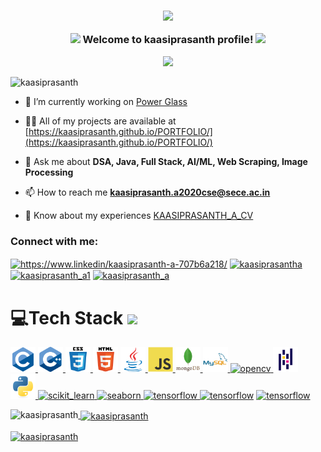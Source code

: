 <h3 align="center">
  
![](https://capsule-render.vercel.app/api?type=waving&color=gradient&height=100&section=header)


  <img src="https://camo.githubusercontent.com/5bbf8ca61ef5f92684489ace45ad6f45984fff87a621040c62b1fe31e3005ff9/687474703a2f2f692e696d6775722e636f6d2f436a34724d72532e676966" width="30">
  Welcome to kaasiprasanth profile!
  <img src="https://media.giphy.com/media/hvRJCLFzcasrR4ia7z/giphy.gif" width="28">
</h3>
<p align="center">
  <a href="https://github.com/CodeWhiteWeb/CodeWhiteWeb"><img src="https://readme-typing-svg.herokuapp.com?color=%2336BCF7&center=true&vCenter=true&lines=Hi+%2C+welcome+to+my+Github+page;I+am+Kaasiprasanth;Competitive+programmer;Web+Developer;AI/ML+Engineer;Effective+presenter;"></a>
</p>


<p align="left"> <img src="https://komarev.com/ghpvc/?username=kaasiprasanth&label=Profile%20views&color=0e75b6&style=flat" alt="kaasiprasanth" /> </p>

- 🔭 I’m currently working on [Power Glass](https://github.com/KAASIPRASANTH/POWER-GLASS)

- 👨‍💻 All of my projects are available at [https://kaasiprasanth.github.io/PORTFOLIO/](https://kaasiprasanth.github.io/PORTFOLIO/)

- 💬 Ask me about **DSA, Java, Full Stack, AI/ML, Web Scraping, Image Processing**

- 📫 How to reach me **kaasiprasanth.a2020cse@sece.ac.in**
- 📄 Know about my experiences [KAASIPRASANTH_A_CV](https://drive.google.com/file/d/1NmhXO1F812Oa73pc8M45ZxD_3wAMxtYz/view?usp=share_link)

<h3 align="left">Connect with me:</h3>
<p align="left">
<a href="https://linkedin.com/in/https://www.linkedin/kaasiprasanth-a-707b6a218/" target="blank"><img align="center" src="https://raw.githubusercontent.com/rahuldkjain/github-profile-readme-generator/master/src/images/icons/Social/linked-in-alt.svg" alt="https://www.linkedin/kaasiprasanth-a-707b6a218/" height="30" width="40" /></a>
<a href="https://www.codechef.com/users/kaasiprasantha" target="blank"><img align="center" src="https://cdn.jsdelivr.net/npm/simple-icons@3.1.0/icons/codechef.svg" alt="kaasiprasantha" height="30" width="40" /></a>
<a href="https://www.hackerrank.com/kaasiprasanth_a1" target="blank"><img align="center" src="https://raw.githubusercontent.com/rahuldkjain/github-profile-readme-generator/master/src/images/icons/Social/hackerrank.svg" alt="kaasiprasanth_a1" height="30" width="40" /></a>
<a href="https://www.leetcode.com/kaasiprasanth_a" target="blank"><img align="center" src="https://raw.githubusercontent.com/rahuldkjain/github-profile-readme-generator/master/src/images/icons/Social/leet-code.svg" alt="kaasiprasanth_a" height="30" width="40" /></a>
</p>

 
### 
# 💻Tech Stack <img src = "https://media2.giphy.com/media/QssGEmpkyEOhBCb7e1/giphy.gif?cid=ecf05e47a0n3gi1bfqntqmob8g9aid1oyj2wr3ds3mg700bl&rid=giphy.gif" width = 5%>
<p align="left"> <a href="https://www.cprogramming.com/" target="_blank" rel="noreferrer"> <img src="https://raw.githubusercontent.com/devicons/devicon/master/icons/c/c-original.svg" alt="c" width="40" height="40"/> </a> <a href="https://www.w3schools.com/cpp/" target="_blank" rel="noreferrer"> <img src="https://raw.githubusercontent.com/devicons/devicon/master/icons/cplusplus/cplusplus-original.svg" alt="cplusplus" width="40" height="40"/> </a> <a href="https://www.w3schools.com/css/" target="_blank" rel="noreferrer"> <img src="https://raw.githubusercontent.com/devicons/devicon/master/icons/css3/css3-original-wordmark.svg" alt="css3" width="40" height="40"/> </a> <a href="https://www.w3.org/html/" target="_blank" rel="noreferrer"> <img src="https://raw.githubusercontent.com/devicons/devicon/master/icons/html5/html5-original-wordmark.svg" alt="html5" width="40" height="40"/> </a> <a href="https://www.java.com" target="_blank" rel="noreferrer"> <img src="https://raw.githubusercontent.com/devicons/devicon/master/icons/java/java-original.svg" alt="java" width="40" height="40"/> </a> <a href="https://developer.mozilla.org/en-US/docs/Web/JavaScript" target="_blank" rel="noreferrer"> <img src="https://raw.githubusercontent.com/devicons/devicon/master/icons/javascript/javascript-original.svg" alt="javascript" width="40" height="40"/> </a> <a href="https://www.mongodb.com/" target="_blank" rel="noreferrer"> <img src="https://raw.githubusercontent.com/devicons/devicon/master/icons/mongodb/mongodb-original-wordmark.svg" alt="mongodb" width="40" height="40"/> </a> <a href="https://www.mysql.com/" target="_blank" rel="noreferrer"> <img src="https://raw.githubusercontent.com/devicons/devicon/master/icons/mysql/mysql-original-wordmark.svg" alt="mysql" width="40" height="40"/> </a> <a href="https://opencv.org/" target="_blank" rel="noreferrer"> <img src="https://www.vectorlogo.zone/logos/opencv/opencv-icon.svg" alt="opencv" width="40" height="40"/> </a> <a href="https://pandas.pydata.org/" target="_blank" rel="noreferrer"> <img src="https://raw.githubusercontent.com/devicons/devicon/2ae2a900d2f041da66e950e4d48052658d850630/icons/pandas/pandas-original.svg" alt="pandas" width="40" height="40"/> </a> <a href="https://www.python.org" target="_blank" rel="noreferrer"> <img src="https://raw.githubusercontent.com/devicons/devicon/master/icons/python/python-original.svg" alt="python" width="40" height="40"/> </a> <a href="https://scikit-learn.org/" target="_blank" rel="noreferrer"> <img src="https://upload.wikimedia.org/wikipedia/commons/0/05/Scikit_learn_logo_small.svg" alt="scikit_learn" width="40" height="40"/> </a> <a href="https://seaborn.pydata.org/" target="_blank" rel="noreferrer"> <img src="https://seaborn.pydata.org/_images/logo-mark-lightbg.svg" alt="seaborn" width="40" height="40"/> </a> <a href="https://www.tensorflow.org" target="_blank" rel="noreferrer"> <img src="https://www.vectorlogo.zone/logos/tensorflow/tensorflow-icon.svg" alt="tensorflow" width="40" height="40"/> </a>
<a href="https://www.tensorflow.org" target="_blank" rel="noreferrer"> <img src="https://cdn-icons-png.flaticon.com/512/29/29540.png" alt="tensorflow" width="40" height="40"/></a>
<a href="https://www.tensorflow.org" target="_blank" rel="noreferrer"> <img src="https://encrypted-tbn0.gstatic.com/images?q=tbn:ANd9GcRPSF4Jv5cG90K4oDT_bYIbxkJttCaZdfcHAA&usqp=CAU" alt="tensorflow" width="40" height="40"/></p>

<p><img align="left" src="https://github-readme-stats.vercel.app/api/top-langs?username=kaasiprasanth&show_icons=true&locale=en&layout=compact" alt="kaasiprasanth" /></p>

<p>&nbsp;<img align="center" src="https://github-readme-stats.vercel.app/api?username=kaasiprasanth&show_icons=true&locale=en" alt="kaasiprasanth" /></p>

<p><img align="center" src="https://github-readme-streak-stats.herokuapp.com/?user=kaasiprasanth&" alt="kaasiprasanth" /></p>


